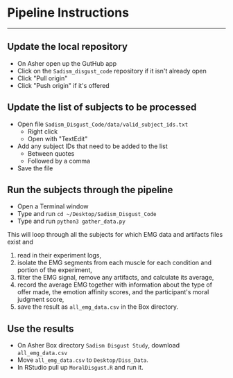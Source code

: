 # Pipeline Instructions
----------------------------

## Update the local repository

- On Asher open up the GutHub app
- Click on the `Sadism_disgust_code` repository if it isn't already open
- Click "Pull origin"
- Click "Push origin" if it's offered

## Update the list of subjects to be processed

- Open file `Sadism_Disgust_Code/data/valid_subject_ids.txt`
    - Right click
    - Open with "TextEdit"
- Add any subject IDs that need to be added to the list
    - Between quotes
    - Followed by a comma
- Save the file

## Run the subjects through the pipeline

- Open a Terminal window
- Type and run `cd ~/Desktop/Sadism_Disgust_Code`
- Type and run `python3 gather_data.py`

This will loop through all the subjects for which EMG data and artifacts
files exist and
1. read in their experiment logs,
2. isolate the EMG segments from each muscle for each condition and portion
of the experiment,
3. filter the EMG signal, remove any artifacts, and calculate its average,
4. record the average EMG together with information about the type
of offer made, the emotion affinity scores, and the participant's moral
judgment score,
5. save the result as `all_emg_data.csv` in the Box directory.

## Use the results

- On Asher Box directory `Sadism Disgust Study`, download `all_emg_data.csv`
- Move `all_emg_data.csv` to `Desktop/Diss_Data`.
- In RStudio pull up `MoralDisgust.R` and run it.
